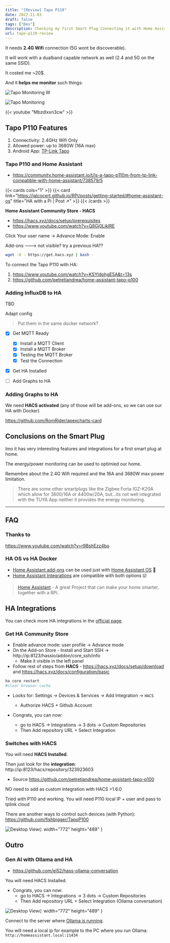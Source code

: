 ```yaml
---
title: "[Review] Tapo P110"
date: 2022-11-03
draft: false
tags: ["Dev"]
description: Checking my first Smart Plug Connecting it with Home Assistant [HA].
url: tapo-p110-review
---
```


It needs **2.4G Wifi** connection (5G wont be discoverable).

It will work with a dualband capable network as well (2.4 and 5G on the same SSID).

It costed me ~20$.

And it **helps me monitor** such things:

![Tapo Monitoring W](/blog_img/hardware/energy/tapo-p110-1.jpg)

![Tapo Monitoring](/blog_img/hardware/energy/tapo-p110-2.jpg)

<!--
 https://www.youtube.com/watch?v=Mbzdlxxn3cw
 -->

{{< youtube "Mbzdlxxn3cw" >}}

## Tapo P110 Features

1. Connectivity: 2.4GHz Wifi Only
2. Allowed power: up to 3680W (16A max)
3. Android App: [TP-Link Tapo](https://play.google.com/store/apps/details?id=com.tplink.iot&pcampaignid=web_share)

### Tapo P110 and Home Assistant

* https://community.home-assistant.io/t/is-a-tapo-p110m-from-tp-link-compatible-with-home-assistant/738579/5

{{< cards cols="1" >}}
  {{< card link="https://jalcocert.github.io/RPi/posts/getting-started/#home-assistant-os" title="HA with a Pi | Post ↗" >}}
{{< /cards >}}



**Home Assistant Community Store - HACS**

* https://hacs.xyz/docs/setup/prerequisites
* https://www.youtube.com/watch?v=Q8Gj0LiklRE

Click Your user name -> Advance Mode: Enable

Add-ons ---> not visible? try a previous HA??

```sh
wget -O - https://get.hacs.xyz | bash -
```

To connect the Tapo P110 with HA:

1. <https://www.youtube.com/watch?v=KSYldphgE5A&t=13s>
2. <https://github.com/petretiandrea/home-assistant-tapo-p100>


### Adding InfluxDB to HA

TBD

Adapt config

> Put them in the same docker network?

- [x] Get MQTT Ready
  + [x] Install a MQTT Client
  + [x] Install a MQTT Broker
  + [x] Testing the MQTT Broker
  + [x] Test the Connection
- [X] Get HA Installed
- [ ] Add Graphs to HA


### Adding Graphs to HA

We need **HACS activated** (any of those will be add-ons, so we can use our HA with Docker)

<https://github.com/RomRider/apexcharts-card>

## Conclusions on the Smart Plug

Imo it has very interesting features and integrations for a first smart plug at home.

The energy/power monitoring can be used to optimied our home.

Remembre about the 2.4G Wifi required and the 16A and 3680W max power limitation.


> There are some other smartplugs like the Zigbee Forta IGZ-K20A which allow for 3600/16A or 4400w/20A, but...its not well integrated with the TUYA App neither it provides the energy monitoring.

---

## FAQ

### Thanks to

https://www.youtube.com/watch?v=r9BshEzz4bo

### HA OS vs HA Docker

* [Home Assistant add-ons](https://www.home-assistant.io/addons/) can be used just with [Home Assistant OS](https://jalcocert.github.io/RPi/posts/getting-started/#home-assistant-os) 📌
* [Home Assistant Integrations](https://www.home-assistant.io/integrations/#all) are compatible with both options ☑️

> [Home Assistant](https://github.com/home-assistant) - A great Project that can make your home smarter, together with a RPi.

## HA Integrations

You can check more HA integrations in the [official page](https://www.home-assistant.io/integrations/).

### Get HA Community Store

* Enable advance mode: user profile -> Advance mode
* On the Add-on Store - Install and Start SSH -> http://ip:8123/hassio/addon/core_ssh/info
    * Make it visible in the left panel
* Follow rest of steps from **HACS** - <https://hacs.xyz/docs/setup/download> and <https://hacs.xyz/docs/configuration/basic>

```sh
ha core restart
#clear browser cache
```

* Looks for: Settings -> Devices & Services  -> Add Integration -> `HACS`
    * Authorize HACS + Github Account

* Congrats, you can now:
    * go to HACS -> Integrations -> 3 dots -> Custom Repositories
    * Then Add repository URL + Select Integration

### Switches with HACS

You will need **HACS Installed**.

Then just look for the **integration**: http://ip:8123/hacs/repository/323923603

* Source <https://github.com/petretiandrea/home-assistant-tapo-p100>

NO need to add as custom integration with HACS >1.6.0

Tried with P110 and working. You will need P110 local IP + user and pass to tplink cloud

There are another ways to control such devices (with Python): <https://github.com/fishbigger/TapoP100>

![Desktop View](/img/p110.png){: width="772" height="489" }

## Outro

### Gen AI with Ollama and HA

* <https://github.com/ej52/hass-ollama-conversation>

You will need HACS Installed.

* Congrats, you can now:
    * go to HACS -> Integrations -> 3 dots -> Custom Repositories
    * Then Add repository URL + Select Integration (Ollama conversation)

![Desktop View](/img/ha-ollama-config.png){: width="772" height="489" }

Connect to the server where [Ollama is running](https://fossengineer.com/selfhosting-llms-ollama/).

You will need a local ip for example to the PC where you run Ollama: `http://homeassistant.local:11434`